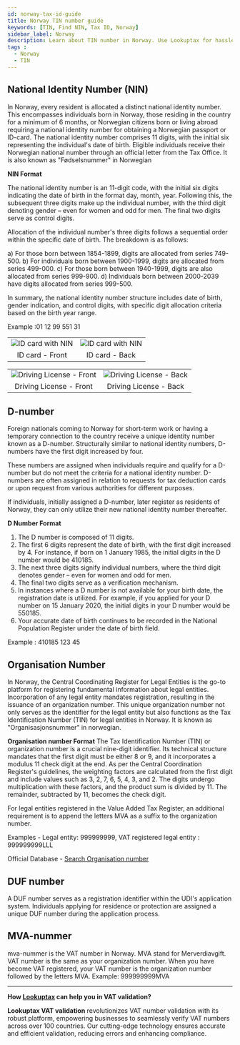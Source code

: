 ```yaml
---
id: norway-tax-id-guide
title: Norway TIN number guide
keywords: [TIN, Find NIN, Tax ID, Norway]
sidebar_label: Norway
description: Learn about TIN number in Norway. Use Lookuptax for hassle-free tax id validation in Norway and other 100+ countries
tags : 
  - Norway
  - TIN
---
```


## National Identity Number (NIN)

In Norway, every resident is allocated a distinct national identity number. This encompasses individuals born in Norway, those residing in the country for a minimum of 6 months, or Norwegian citizens born or living abroad requiring a national identity number for obtaining a Norwegian passport or ID-card. The national identity number comprises 11 digits, with the initial six representing the individual's date of birth. Eligible individuals receive their Norwegian national number through an official letter from the Tax Office. It is also known as "Fødselsnummer" in Norwegian

**NIN Format**

The national identity number is an 11-digit code, with the initial six digits indicating the date of birth in the format day, month, year. Following this, the subsequent three digits make up the individual number, with the third digit denoting gender – even for women and odd for men. The final two digits serve as control digits.

Allocation of the individual number's three digits follows a sequential order within the specific date of birth. The breakdown is as follows:

a) For those born between 1854-1899, digits are allocated from series 749-500.
b) For individuals born between 1900-1999, digits are allocated from series 499-000.
c) For those born between 1940-1999, digits are also allocated from series 999-900.
d) Individuals born between 2000-2039 have digits allocated from series 999-500.

In summary, the national identity number structure includes date of birth, gender indication, and control digits, with specific digit allocation criteria based on the birth year range.

Example :01 12 99 551 31


<table align="center" border="0px" border-color="#dedede"><tr><td>
  <img src="/docs/img/taxid/id-norway-front.PNG" alt="ID card with NIN"  title="ID card with NIN"/>
  </td><td>
  <img src="/docs/img/taxid/id-norway-back.PNG" alt="ID card with NIN"  title="ID card with NIN"/>
  </td></tr>
  <tr><td align="center">ID card - Front </td><td align="center">ID card - Back</td></tr>
</table>


<table align="center" border="0px" border-color="#dedede"><tr><td>
  <img src="/docs/img/taxid/dl-norway-front.PNG" alt="Driving License - Front"  title="Driving License - Front"/>
  </td><td>
  <img src="/docs/img/taxid/dl-norway-back.PNG" alt="Driving License - Back"  title="Driving License - Back"/>
  </td></tr>
  <tr><td align="center">Driving License - Front</td><td align="center">Driving License - Back</td></tr>
</table>



## D-number

Foreign nationals coming to Norway for short-term work or having a temporary connection to the country receive a unique identity number known as a D-number. Structurally similar to national identity numbers, D-numbers have the first digit increased by four.

These numbers are assigned when individuals require and qualify for a D-number but do not meet the criteria for a national identity number. D-numbers are often assigned in relation to requests for tax deduction cards or upon request from various authorities for different purposes.

If individuals, initially assigned a D-number, later register as residents of Norway, they can only utilize their new national identity number thereafter.

**D Number Format**

1. The D number is composed of 11 digits.
2. The first 6 digits represent the date of birth, with the first digit increased by 4. For instance, if born on 1 January 1985, the initial digits in the D number would be 410185.
3. The next three digits signify individual numbers, where the third digit denotes gender – even for women and odd for men.
4. The final two digits serve as a verification mechanism.
5. In instances where a D number is not available for your birth date, the registration date is utilized. For example, if you applied for your D number on 15 January 2020, the initial digits in your D number would be 550185.
6. Your accurate date of birth continues to be recorded in the National Population Register under the date of birth field.

Example : 410185 123 45

## Organisation Number

In Norway, the Central Coordinating Register for Legal Entities is the go-to platform for registering fundamental information about legal entities. Incorporation of any legal entity mandates registration, resulting in the issuance of an organization number. This unique organization number not only serves as the identifier for the legal entity but also functions as the Tax Identification Number (TIN) for legal entities in Norway. It is known as "Organisasjonsnummer" in norwegian.

**Organisation number Format**
The Tax Identification Number (TIN) or organization number is a crucial nine-digit identifier. Its technical structure mandates that the first digit must be either 8 or 9, and it incorporates a modulus 11 check digit at the end. As per the Central Coordination Register's guidelines, the weighting factors are calculated from the first digit and include values such as 3, 2, 7, 6, 5, 4, 3, and 2. The digits undergo multiplication with these factors, and the product sum is divided by 11. The remainder, subtracted by 11, becomes the check digit.

For legal entities registered in the Value Added Tax Register, an additional requirement is to append the letters MVA as a suffix to the organization number. 


Examples - Legal entity: 999999999, VAT registered legal entity : 999999999LLL 


Official Database - [Search Organisation number](https://www.brreg.no/)

## DUF number

A DUF number serves as a registration identifier within the UDI's application system. Individuals applying for residence or protection are assigned a unique DUF number during the application process.


## MVA-nummer 

mva-nummer is the VAT number in Norway. MVA stand for Merverdiavgift.  VAT number is the same as your organization number. When you have become VAT registered, your VAT number is the organization number followed by the letters MVA. Example: 999999999MVA

----
**How [Lookuptax](https://lookuptax.com/) can help you in VAT validation?**

**Lookuptax VAT validation** revolutionizes VAT number validation with its robust platform, empowering businesses to seamlessly verify VAT numbers across over 100 countries. Our cutting-edge technology ensures accurate and efficient validation, reducing errors and enhancing compliance.
